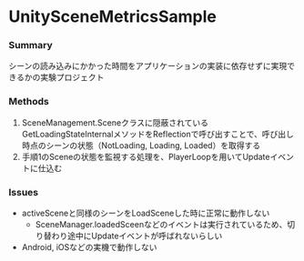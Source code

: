 # UnitySceneMetricsSample

### Summary

シーンの読み込みにかかった時間をアプリケーションの実装に依存せずに実現できるかの実験プロジェクト

### Methods

1. SceneManagement.Sceneクラスに隠蔽されているGetLoadingStateInternalメソッドをReflectionで呼び出すことで、呼び出し時点のシーンの状態（NotLoading, Loading, Loaded）を取得する
2. 手順1のSceneの状態を監視する処理を、PlayerLoopを用いてUpdateイベントに仕込む

### Issues

- activeSceneと同様のシーンをLoadSceneした時に正常に動作しない
  - SceneManager.loadedSceenなどのイベントは実行されているため、切り替わり途中にUpdateイベントが呼ばれないらしい
- Android, iOSなどの実機で動作しない
